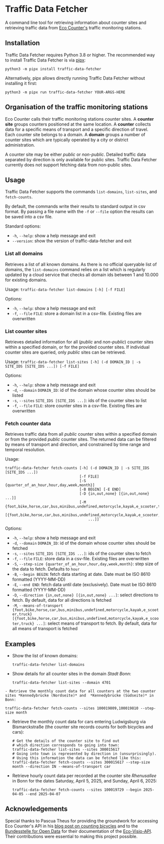 # Traffic Data Fetcher

A command line tool for retrieving information about counter sites and retrieving 
traffic data from [Eco Counter's](https://www.eco-counter.com/) traffic monitoring stations.

## Installation

Traffic Data Fetcher requires Python 3.8 or higher. 
The recommended way to install Traffic Data Fetcher is via [pipx](https://pipx.pypa.io/):
```shell
python3 -m pipx install traffic-data-fetcher
```
Alternatively, pipx allows directly running Traffic Data Fetcher without installing it first:
```shell
python3 -m pipx run traffic-data-fetcher YOUR-ARGS-HERE
```

## Organisation of the traffic monitoring stations

Eco Counter calls their traffic monitoring stations counter sites. 
A **counter site** groups counters positioned at the same location. 
A **counter** collects data for a specific means of transport and a specific direction of travel.
Each counter site belongs to a domain.
A **domain** groups a number of counter sites which are typically operated by a city or district 
administration.

A counter site may be either *public* or *non-public*. Detailed traffic data separated by 
direction is only available for public sites. Traffic Data Fetcher currently does not support 
fetching data from non-public sites.

## Usage

Traffic Data Fetcher supports the commands `list-domains`, `list-sites`, and `fetch-counts`.

By default, the commands write their results to standard output in csv format. By passing a file name
with the `-f` or `--file` option the results can be saved into a csv file.

Standard options:
 - `-h`, `--help`: show a help message and exit
 - `--version`: show the version of traffic-data-fetcher and exit

### List all domains

Retrieves a list of all known domains. As there is no official queryable list of domains, the 
`list-domains` command relies on a list which is regularly updated by a cloud service that checks 
all domain ids between 1 and 10.000 for existing domains.

Usage: `traffic-data-fetcher list-domains [-h] [-f FILE]`

Options:
 - `-h`, `--help`: show a help message and exit
 - `-f`, `--file` `FILE`: store a domain list in a csv-file. Existing files are overwritten

### List counter sites

Retrieves detailed information for all (*public* and *non-public*) counter sites within a specified 
domain, or for the provided counter sites. If individual counter sites are queried, only *public* 
sites can be retrieved.

Usage: `traffic-data-fetcher list-sites [-h] (-d DOMAIN_ID | -s SITE_IDS [SITE_IDS ...]) [-f FILE]`

Options:
 - `-h`, `--help`: show a help message and exit
 - `-d`, `--domain` `DOMAIN_ID`: id of the domain whose counter sites should be listed
 - `-s`, `--sites` `SITE_IDS [SITE_IDS ...]`: ids of the counter sites to list
 - `-f`, `--file` `FILE`: store counter sites in a csv-file. Existing files are overwritten

### Fetch counter data

Retrieves traffic data from all *public* counter sites within a specified domain or from the provided *public* 
counter sites. 
The returned data can be filtered by means of transport and direction, and constrained by time range and temporal 
resolution.

Usage: 
```
traffic-data-fetcher fetch-counts [-h] (-d DOMAIN_ID | -s SITE_IDS [SITE_IDS ...]) 
                                  [-f FILE] 
                                  [-S {quarter_of_an_hour,hour,day,week,month}]
                                  [-B BEGIN] [-E END] 
                                  [-D {in,out,none} [{in,out,none} ...]]
                                  [-M {foot,bike,horse,car,bus,minibus,undefined,motorcycle,kayak,e_scooter,truck} 
                                      [{foot,bike,horse,car,bus,minibus,undefined,motorcycle,kayak,e_scooter,truck} 
                                      ...]]`
```

Options:
 - `-h`, `--help`: show a help message and exit
 - `-d`, `--domain` `DOMAIN_ID`: id of the domain whose counter sites should be fetched
 - `-s`, `--sites` `SITE_IDS [SITE_IDS ...]`: ids of the counter sites to fetch
 - `-f`, `--file` `FILE`: store data in a csv-file. Existing files are overwritten
 - `-S`, `--step-size {quarter_of_an_hour,hour,day,week,month}`: step size of the data to fetch. Defaults to `hour`
 - `-B`, `--begin BEGIN`: fetch data starting at date. Date must be ISO 8610 formatted (YYYY-MM-DD)
 - `-E`, `--end END`: fetch data until date (exclusively). Date must be ISO 8610 formatted (YYYY-MM-DD)
 - `-D`, `--direction {in,out,none} [{in,out,none} ...]`: select directions to fetch. By default, data for all directions is fetched
 - `-M`, `--means-of-transport {foot,bike,horse,car,bus,minibus,undefined,motorcycle,kayak,e_scooter,truck} [{foot,bike,horse,car,bus,minibus,undefined,motorcycle,kayak,e_scooter,truck} ...]`: select means of transport to fetch. By default, data for all means of transport is fetched

## Examples

- Show the list of known domains:
  ```shell
  traffic-data-fetcher list-domains
  ```
- Show details for all counter sites in the domain *Stadt Bonn*:
  ```shell
  traffic-data-fetcher list-sites --domain 4701
  ```
`- Retrieve the monthly count data for all counters at the two counter sites *Kennedybrücke (Nordseite)* and 
  *Kennedybrücke (Südseite)* in Bonn:`
  ```shell
  traffic-data-fetcher fetch-counts --sites 100019809,100019810 --step-size month
  ```
- Retrieve the monthly count data for cars entering Ludwigsburg via Bismarckstraße (the counter 
  site records counts for both bicycles and cars):
  ```shell
  # Get the details of the counter site to find out 
  # which direction corresponds to going into town:
  traffic-data-fetcher list-sites --sites 300015617
  # Going into town is represented by direction in (unsurprisingly).
  # Using this information the data can be fetched like this:
  traffic-data-fetcher fetch-counts --sites 300015617 --step-size month --direction IN --means-of-transport car
  ```
- Retrieve hourly count data per recorded at the counter site *Rhenusallee* in Bonn for the dates Saturday, April 5, 2025, 
  and Sunday, April 6, 2025:
  ```shell
  traffic-data-fetcher fetch-counts --sites 100019729 --begin 2025-04-05 --end 2025-04-07
  ```
  
## Acknowledgements

Special thanks to Pascua Theus for providing the groundwork for accessing Eco Counter's API in
his [blog post on counting bicycles](https://theus.name/2019/06/01/fahrraeder-zaehlen/) and to
the [Bundesstelle for Open Data](https://github.com/bundesAPI) for their documentation of
the [Eco-Visio-API](https://github.com/bundesAPI/eco-visio-api).
Their contributions were essential to making this project possible.